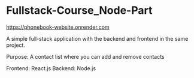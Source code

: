# Fullstack-Course_Node-Part
https://phonebook-website.onrender.com

A simple full-stack application with the backend and frontend in the same project.

Purpose: A contact list where you can add and remove contacts

Frontend: React.js
Backend: Node.js